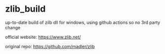 # zlib_build

up-to-date build of zilb dll for windows, using github actions so no 3rd party change

official website: https://www.zlib.net/

original repo: https://github.com/madler/zlib